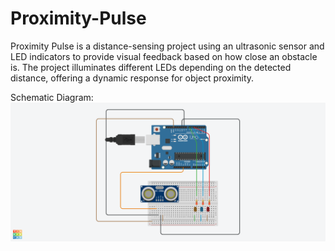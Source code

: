 # Proximity-Pulse
Proximity Pulse is a distance-sensing project using an ultrasonic sensor and LED indicators to provide visual feedback based on how close an obstacle is. The project illuminates different LEDs depending on the detected distance, offering a dynamic response for object proximity.

Schematic Diagram:
![Schematic Diagram for Proximity Pulse ](<Schematics.png>)
